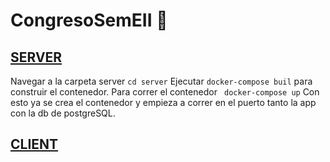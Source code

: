 # CongresoSemEII 🎸

## [SERVER](https://github.com/GuillermoEQ/CongresoSemEII/edit/main/server)

Navegar a la carpeta server  ``` cd server ```
Ejecutar ` docker-compose buil ` para construir el contenedor.
Para correr el contenedor  ` docker-compose up`
Con esto ya se crea el contenedor y empieza a correr en el puerto tanto la app con la db de postgreSQL. 

## [CLIENT](https://github.com/GuillermoEQ/CongresoSemEII/edit/main/client)
